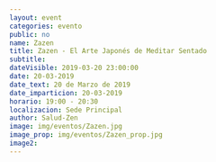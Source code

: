 ```yaml
---
layout: event
categories: evento
public: no
name: Zazen
title: Zazen - El Arte Japonés de Meditar Sentado
subtitle:
dateVisible: 2019-03-20 23:00:00
date: 20-03-2019
date_text: 20 de Marzo de 2019
date_imparticion: 20-03-2019
horario: 19:00 - 20:30
localizacion: Sede Principal
author: Salud-Zen
image: img/eventos/Zazen.jpg
image_prop: img/eventos/Zazen_prop.jpg
image2:
---
```

